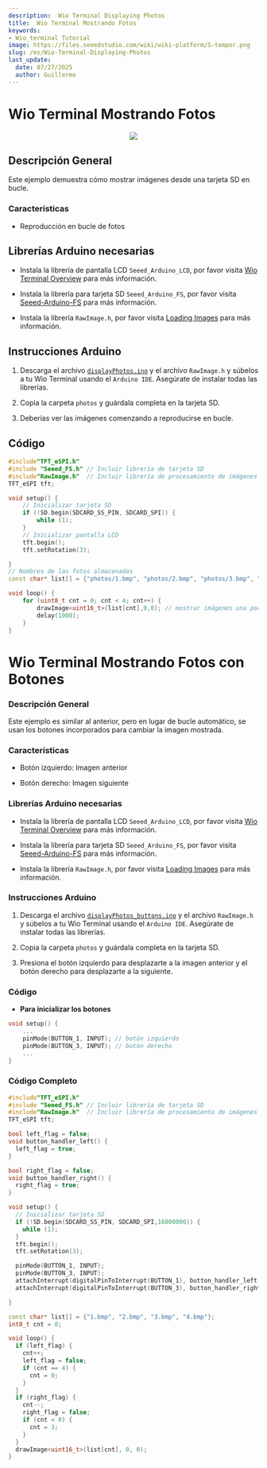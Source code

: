 ```yaml
---
description:  Wio Terminal Displaying Photos
title:  Wio Terminal Mostrando Fotos
keywords:
- Wio_terminal Tutorial
image: https://files.seeedstudio.com/wiki/wiki-platform/S-tempor.png
slug: /es/Wio-Terminal-Displaying-Photos
last_update:
  date: 07/27/2025
  author: Guillermo
---
```

# Wio Terminal Mostrando Fotos

<div align="center"><img src="https://files.seeedstudio.com/wiki/Wio-Terminal/img/products.2019-11-26%2017_40_45.gif" /></div>

## Descripción General

Este ejemplo demuestra cómo mostrar imágenes desde una tarjeta SD en bucle.

### Características

- Reproducción en bucle de fotos

## Librerías Arduino necesarias

- Instala la librería de pantalla LCD `Seeed_Arduino_LCD`, por favor visita [Wio Terminal Overview](https://wiki.seeedstudio.com/Wio-Terminal-LCD-Overview/) para más información.

- Instala la librería para tarjeta SD `Seeed_Arduino_FS`, por favor visita [Seeed-Arduino-FS](https://github.com/Seeed-Studio/Seeed_Arduino_FS) para más información.

- Instala la librería `RawImage.h`, por favor visita [Loading Images](https://wiki.seeedstudio.com/Wio-Terminal-LCD-Loading-Image/) para más información.

## Instrucciones Arduino

1. Descarga el archivo [`displayPhotos.ino`](https://files.seeedstudio.com/wiki/Wio-Terminal/res/displayPhotos.zip) y el archivo `RawImage.h` y súbelos a tu Wio Terminal usando el `Arduino IDE`. Asegúrate de instalar todas las librerías.

2. Copia la carpeta `photos` y guárdala completa en la tarjeta SD.

3. Deberías ver las imágenes comenzando a reproducirse en bucle.

## Código

```cpp
#include"TFT_eSPI.h"
#include "Seeed_FS.h" // Incluir librería de tarjeta SD
#include"RawImage.h"  // Incluir librería de procesamiento de imágenes
TFT_eSPI tft;

void setup() {
    // Inicializar tarjeta SD
    if (!SD.begin(SDCARD_SS_PIN, SDCARD_SPI)) {
        while (1);
    }
    // Inicializar pantalla LCD
    tft.begin();
    tft.setRotation(3);

}
// Nombres de las fotos almacenadas
const char* list[] = {"photos/1.bmp", "photos/2.bmp", "photos/3.bmp", "photos/4.bmp"};

void loop() {
    for (uint8_t cnt = 0; cnt < 4; cnt++) {
        drawImage<uint16_t>(list[cnt],0,0); // mostrar imágenes una por una
        delay(1000);
    }
}
```

# Wio Terminal Mostrando Fotos con Botones

### Descripción General

Este ejemplo es similar al anterior, pero en lugar de bucle automático, se usan los botones incorporados para cambiar la imagen mostrada.

### Características

* Botón izquierdo: Imagen anterior

* Botón derecho: Imagen siguiente

### Librerías Arduino necesarias

* Instala la librería de pantalla LCD `Seeed_Arduino_LCD`, por favor visita [Wio Terminal Overview](https://wiki.seeedstudio.com/Wio-Terminal-LCD-Overview/) para más información.

* Instala la librería para tarjeta SD `Seeed_Arduino_FS`, por favor visita [Seeed-Arduino-FS](https://github.com/Seeed-Studio/Seeed_Arduino_FS/tree/beta) para más información.

* Instala la librería `RawImage.h`, por favor visita [Loading Images](https://wiki.seeedstudio.com/Wio-Terminal-LCD-Loading-Image/) para más información.

### Instrucciones Arduino

1. Descarga el archivo [`displayPhotos_buttons.ino`](https://files.seeedstudio.com/wiki/Wio-Terminal/res/displayPhotos_buttons.zip) y el archivo `RawImage.h` y súbelos a tu Wio Terminal usando el `Arduino IDE`. Asegúrate de instalar todas las librerías.

2. Copia la carpeta `photos` y guárdala completa en la tarjeta SD.

3. Presiona el botón izquierdo para desplazarte a la imagen anterior y el botón derecho para desplazarte a la siguiente.

### Código

* **Para inicializar los botones**

```cpp
void setup() {
    ...
    pinMode(BUTTON_1, INPUT); // botón izquierdo
    pinMode(BUTTON_3, INPUT); // botón derecho
    ...
}
```

### Código Completo

```cpp
#include"TFT_eSPI.h"
#include "Seeed_FS.h" // Incluir librería de tarjeta SD
#include"RawImage.h"  // Incluir librería de procesamiento de imágenes
TFT_eSPI tft;

bool left_flag = false;
void button_handler_left() {
  left_flag = true;
}

bool right_flag = false;
void button_handler_right() {
  right_flag = true;
}

void setup() {
  // Inicializar tarjeta SD
  if (!SD.begin(SDCARD_SS_PIN, SDCARD_SPI,16000000)) {
    while (1);
  }
  tft.begin();
  tft.setRotation(3);

  pinMode(BUTTON_1, INPUT);
  pinMode(BUTTON_3, INPUT);
  attachInterrupt(digitalPinToInterrupt(BUTTON_1), button_handler_left, FALLING);
  attachInterrupt(digitalPinToInterrupt(BUTTON_3), button_handler_right, FALLING);

}

const char* list[] = {"1.bmp", "2.bmp", "3.bmp", "4.bmp"};
int8_t cnt = 0;

void loop() {
  if (left_flag) {
    cnt++;
    left_flag = false;
    if (cnt == 4) {
      cnt = 0;
    }
  }
  if (right_flag) {
    cnt--;
    right_flag = false;
    if (cnt < 0) {
      cnt = 3;
    }
  }
  drawImage<uint16_t>(list[cnt], 0, 0);
}
```
